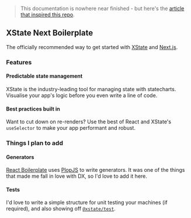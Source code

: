 > This documentation is nowhere near finished - but here's the [article that inspired this repo](https://dev.to/mpocock1/how-to-manage-global-state-with-xstate-and-react-3if5).

## XState Next Boilerplate

The officially recommended way to get started with [XState](https://xstate.js.org/) and [Next.js](https://nextjs.org/).

### Features

#### Predictable state management

XState is the industry-leading tool for managing state with statecharts. Visualise your app's logic before you even write a line of code.

#### Best practices built in

Want to cut down on re-renders? Use the best of React and XState's `useSelector` to make your app performant and robust.

### Things I plan to add

#### Generators

[React Boilerplate](https://github.com/react-boilerplate/react-boilerplate) uses [PlopJS](https://plopjs.com/) to write generators. It was one of the things that made me fall in love with DX, so I'd love to add it here.

#### Tests

I'd love to write a simple structure for unit testing your machines (if required), and also showing off [`@xstate/test`](https://xstate.js.org/docs/packages/xstate-test/).
